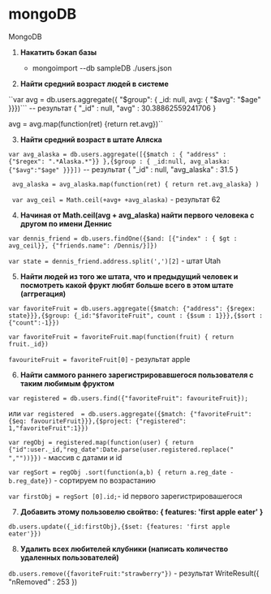 # mongoDB
MongoDB
1. **Накатить бэкап базы** 
	-  mongoimport --db sampleDB ./users.json

2. **Найти средний возраст людей в системе**

``var avg = db.users.aggregate({ "$group": { _id: null, avg: { "$avg": "$age" }}})``` -- результат { "_id" : null, "avg" : 30.38862559241706 }

avg = avg.map(function(ret) {return ret.avg})``

3.  **Найти средний возраст в штате Аляска**

  ``var avg_alaska = db.users.aggregate([{$match : { "address" : {"$regex": ".*Alaska.*"}} },{$group : { _id:null, avg_alaska: {"$avg":"$age" }}}])`` -- результат { "_id" : null, "avg_alaska" : 31.5 }
  
   `` avg_alaska = avg_alaska.map(function(ret) { return ret.avg_alaska} )``
   
   `` var avg_ceil = Math.ceil(+avg+ +avg_alaska)`` - результат 62
   
4. **Начиная от Math.ceil(avg + avg_alaska) найти первого человека с другом по имени Деннис**

``var dennis_friend = db.users.findOne({$and: [{"index" : { $gt : avg_ceil}}, {"friends.name": /Dennis/}]})``

``var state = dennis_friend.address.split(',')[2]`` - штат Utah

5. **Найти людей из того же штата, что и предыдущий человек и посмотреть какой фрукт любят больше всего в этом штате (аггрегация)**

``var favoriteFruit = db.users.aggregate({$match: {"address": {$regex: state}}},{$group: {_id:"$favoriteFruit", count : {$sum : 1}}},{$sort : {"count":-1}})``

``var favoriteFruit = favoriteFruit.map(function(fruit) { return fruit._id})``

``favouriteFruit = favoriteFruit[0]`` - результат apple

 6. **Найти саммого раннего зарегистрировавшегося пользователя с таким любимым фруктом**
 
``var registered = db.users.find({"favoriteFruit": favouriteFruit});``

или ``var registered  = db.users.aggregate({$match: {"favoriteFruit": {$eq: favouriteFruit}}},{$project: {"registered": 1,"favoriteFruit":1}})``

``var regObj = registered.map(function(user) { return {"id":user._id,"reg_date":Date.parse(user.registered.replace(" ",""))}})`` - массив с датами и id

``var regSort = regObj .sort(function(a,b) { return a.reg_date - b.reg_date})`` - сортируем по возрастанию

``var firstObj = regSort [0].id;``- id первого зарегистрировашегося

7. **Добавить этому пользовелю свойтво: { features: 'first apple eater' }**

``db.users.update({_id:firstObj},{$set: {features: 'first apple eater'}})``

8. **Удалить всех любителей клубники (написать количество удаленных пользователей)**

``db.users.remove({favoriteFruit:"strawberry"})`` - результат WriteResult({ "nRemoved" : 253 })
